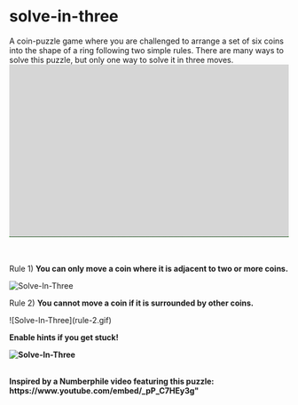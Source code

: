 # solve-in-three

A coin-puzzle game where you are challenged to arrange a set of six coins into the shape of a ring following two simple rules. There are many ways to solve this puzzle, but only one way to solve it in three moves.
</br>
![Solve-In-Three](intro.gif)

</br>
<p>Rule 1) <strong>You can only move a coin where it is adjacent to two or more coins.</strong></p>

![Solve-In-Three](rule-1.gif)

<p>Rule 2) <strong> You cannot move a coin if it is surrounded by other coins.</strong></p>
![Solve-In-Three](rule-2.gif)

<p><strong>Enable hints if you get stuck!</p>

![Solve-In-Three](hints.gif)
  
</br>
Inspired by a Numberphile video featuring this puzzle: https://www.youtube.com/embed/_pP_C7HEy3g"

